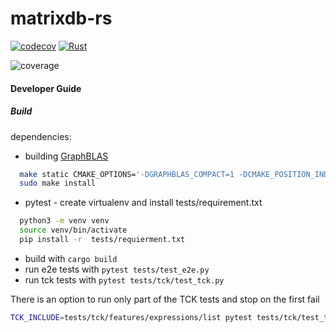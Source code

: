 # matrixdb-rs

[![codecov](https://codecov.io/gh/AviAvni/matrixdb-rs/branch/master/graph/badge.svg?token=WTWEHTBOQF)](https://codecov.io/gh/AviAvni/matrixdb-rs)
[![Rust](https://github.com/AviAvni/matrixdb-rs/actions/workflows/rust.yml/badge.svg)](https://github.com/AviAvni/matrixdb-rs/actions/workflows/rust.yml)

![coverage](https://codecov.io/gh/AviAvni/matrixdb-rs/branch/master/graphs/tree.svg?token=WTWEHTBOQF)


#### Developer Guide

##### Build

dependencies:
- building [GraphBLAS](https://github.com/DrTimothyAldenDavis/GraphBLAS.git)
```bash
  make static CMAKE_OPTIONS='-DGRAPHBLAS_COMPACT=1 -DCMAKE_POSITION_INDEPENDENT_CODE=on'
  sudo make install
 ```
- pytest - create virtualenv and install tests/requirement.txt
```bash
  python3 -m venv venv
  source venv/bin/activate
  pip install -r  tests/requierment.txt
```
- build with `cargo build`
- run e2e tests with `pytest tests/test_e2e.py`
- run tck tests with `pytest tests/tck/test_tck.py`

There is an option to run only part of the TCK tests and stop on the first fail

```bash
TCK_INCLUDE=tests/tck/features/expressions/list pytest tests/tck/test_tck.py
```
